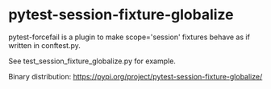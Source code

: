 # pytest-session-fixture-globalize

pytest-forcefail is a plugin to make scope='session' fixtures behave as if written in conftest.py.

See test\_session\_fixture\_globalize.py for example.

Binary distribution: https://pypi.org/project/pytest-session-fixture-globalize/
